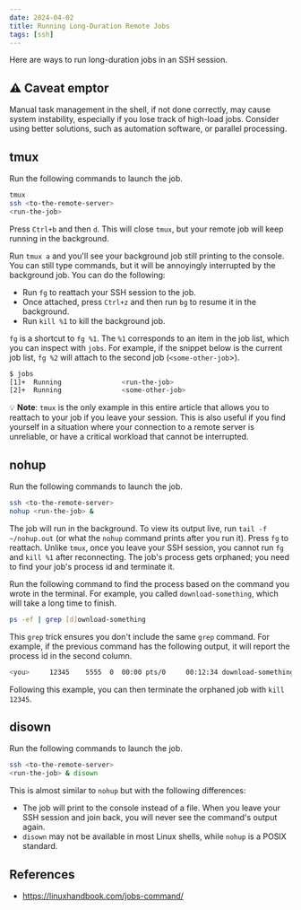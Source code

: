 ```yaml
---
date: 2024-04-02
title: Running Long-Duration Remote Jobs
tags: [ssh]
---
```


Here are ways to run long-duration jobs in an SSH session.

## ️⚠️ Caveat emptor

Manual task management in the shell, if not done correctly, may cause system instability, especially if you lose track
of high-load jobs. Consider using better solutions, such as automation software, or parallel processing.

## tmux

Run the following commands to launch the job.

```sh
tmux
ssh <to-the-remote-server>
<run-the-job>
```

Press `Ctrl+b` and then `d`. This will close `tmux`, but your remote job will keep running in the background.

Run `tmux a` and you'll see your background job still printing to the console. You can still type commands,
but it will be annoyingly interrupted by the background job. You can do the following:

- Run `fg` to reattach your SSH session to the job.
- Once attached, press `Ctrl+z` and then run `bg` to resume it in the background.
- Run `kill %1` to kill the background job.

`fg` is a shortcut to `fg %1`. The `%1` corresponds to an item in the job list, which you can inspect with `jobs`.
For example, if the snippet below is the current job list, `fg %2` will attach to the second job (`<some-other-job`>).

```sh
$ jobs
[1]+  Running               <run-the-job>
[2]+  Running               <some-other-job>
```

💡 **Note**: `tmux` is the only example in this entire article that allows you to reattach to your job if
you leave your session. This is also useful if you find yourself in a situation where your connection to a remote
server is unreliable, or have a critical workload that cannot be interrupted.

## nohup

Run the following commands to launch the job.

```sh
ssh <to-the-remote-server>
nohup <run-the-job> &
```

The job will run in the background. To view its output live, run `tail -f ~/nohup.out`
(or what the `nohup` command prints after you run it). Press `fg` to reattach. Unlike `tmux`, once you leave your
SSH session, you cannot run `fg` and `kill %1` after reconnecting. The job's process gets orphaned; you need to find
your job's process id and terminate it.

Run the following command to find the process based on the command you wrote in the terminal.
For example, you called `download-something`, which will take a long time to finish.

```sh
ps -ef | grep [d]ownload-something
```

This `grep` trick ensures you don't include the same `grep` command. For example, if the previous command has the
following output, it will report the process id in the second column.

```sh
<you>     12345    5555  0  00:00 pts/0     00:12:34 download-something --arg xyz
```

Following this example, you can then terminate the orphaned job with `kill 12345`.

## disown

Run the following commands to launch the job.

```sh
ssh <to-the-remote-server>
<run-the-job> & disown
```

This is almost similar to `nohup` but with the following differences:

- The job will print to the console instead of a file. When you leave your SSH session and join back, you will
  never see the command's output again.
- `disown` may not be available in most Linux shells, while `nohup` is a POSIX standard.

## References

- <https://linuxhandbook.com/jobs-command/>
